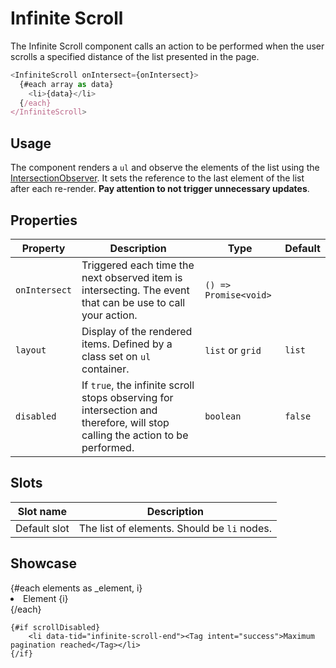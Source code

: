 <script lang="ts">
    import InfiniteScroll from "$lib/components/InfiniteScroll.svelte";
    import Tag from "$lib/components/Tag.svelte";

    const generate = (index: number): number[] =>  [ ...Array(100).keys().map(i => i + index) ];
    
    let scrollDisabled = false;
    let elements = generate(0);

    const onIntersect = () => {
        if (elements.length >= 300) {
            scrollDisabled = true;
            return;
        }

        setTimeout(() => elements = [...elements, ...generate(elements.length)], 500);
    }
</script>

# Infinite Scroll

The Infinite Scroll component calls an action to be performed when the user scrolls a specified distance of the list presented in the page.

```javascript
<InfiniteScroll onIntersect={onIntersect}>
  {#each array as data}
    <li>{data}</li>
  {/each}
</InfiniteScroll>
```

## Usage

The component renders a `ul` and observe the elements of the list using the [IntersectionObserver](https://developer.mozilla.org/fr/docs/Web/API/Intersection_Observer_API).
It sets the reference to the last element of the list after each re-render. **Pay attention to not trigger unnecessary updates**.

## Properties

| Property      | Description                                                                                                                  | Type                  | Default |
| ------------- | ---------------------------------------------------------------------------------------------------------------------------- | --------------------- | ------- |
| `onIntersect` | Triggered each time the next observed item is intersecting. The event that can be use to call your action.                   | `() => Promise<void>` |         |
| `layout`      | Display of the rendered items. Defined by a class set on `ul` container.                                                     | `list` or `grid`      | `list`  |
| `disabled`    | If `true`, the infinite scroll stops observing for intersection and therefore, will stop calling the action to be performed. | `boolean`             | `false` |

## Slots

| Slot name    | Description                                 |
| ------------ | ------------------------------------------- |
| Default slot | The list of elements. Should be `li` nodes. |

## Showcase

<InfiniteScroll onIntersect={onIntersect} disabled={scrollDisabled} testId="showcase-infinite-scroll">
    {#each elements as _element, i}
        <li><Tag>Element {i}</Tag></li>
    {/each}

    {#if scrollDisabled}
        <li data-tid="infinite-scroll-end"><Tag intent="success">Maximum pagination reached</Tag></li>
    {/if}

</InfiniteScroll>

<style lang="scss">
    li {
        margin: 0 0 var(--padding);
    }
</style>
